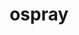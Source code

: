 ---
title: "ospray"
layout: cache
categories: [package, develop]
meta: {"compilers": ["gcc@=11.1.0"], "num_specs": 7, "num_specs_by_stack": {"data-vis-sdk": 7, "root": 7}, "oss": ["ubuntu20.04"], "platforms": ["linux"], "stacks": ["data-vis-sdk", "root"], "targets": ["x86_64_v3"], "versions": ["2.8.0"]}
spec_details: [{"compiler": "gcc@=11.1.0", "hash": "k4vrbmdmfu3p2dtb55wxgqwmcm4vtcuo", "os": "ubuntu20.04", "platform": "linux", "size": "-", "stacks": ["data-vis-sdk", "root"], "target": "x86_64_v3", "variants": ["~apps", "build_system=cmake", "build_type=Release", "+denoiser", "generator=make", "~glm", "~ipo", "+mpi", "+volumes"], "versions": ["2.8.0"]}, {"compiler": "gcc@=11.1.0", "hash": "k6nvfaoiwyruun3623mlbrogxuthxqa3", "os": "ubuntu20.04", "platform": "linux", "size": "-", "stacks": ["data-vis-sdk", "root"], "target": "x86_64_v3", "variants": ["~apps", "build_system=cmake", "build_type=Release", "+denoiser", "generator=make", "~glm", "~ipo", "+mpi", "+volumes"], "versions": ["2.8.0"]}, {"compiler": "gcc@=11.1.0", "hash": "kbbg2od65indpprf2wbe6zp7xschpmev", "os": "ubuntu20.04", "platform": "linux", "size": "-", "stacks": ["data-vis-sdk", "root"], "target": "x86_64_v3", "variants": ["~apps", "build_system=cmake", "build_type=Release", "+denoiser", "generator=make", "~glm", "~ipo", "+mpi", "+volumes"], "versions": ["2.8.0"]}, {"compiler": "gcc@=11.1.0", "hash": "kftosk4fos2ocq4llnwo2pqvaosvh45b", "os": "ubuntu20.04", "platform": "linux", "size": "-", "stacks": ["data-vis-sdk", "root"], "target": "x86_64_v3", "variants": ["~apps", "build_system=cmake", "build_type=Release", "+denoiser", "generator=make", "~glm", "~ipo", "+mpi", "+volumes"], "versions": ["2.8.0"]}, {"compiler": "gcc@=11.1.0", "hash": "u4u6k36ej5rpvq7wy2xwzurf3gz5cknb", "os": "ubuntu20.04", "platform": "linux", "size": "-", "stacks": ["data-vis-sdk", "root"], "target": "x86_64_v3", "variants": ["~apps", "build_system=cmake", "build_type=Release", "+denoiser", "generator=make", "~glm", "~ipo", "+mpi", "+volumes"], "versions": ["2.8.0"]}, {"compiler": "gcc@=11.1.0", "hash": "viq7h45knwnwb2m5vf65gfaeoc42rmps", "os": "ubuntu20.04", "platform": "linux", "size": "-", "stacks": ["data-vis-sdk", "root"], "target": "x86_64_v3", "variants": ["~apps", "build_system=cmake", "build_type=Release", "+denoiser", "generator=make", "~glm", "~ipo", "+mpi", "+volumes"], "versions": ["2.8.0"]}, {"compiler": "gcc@=11.1.0", "hash": "vkcokjsk7ifvkym66boj7um7pckwhxzu", "os": "ubuntu20.04", "platform": "linux", "size": "-", "stacks": ["data-vis-sdk", "root"], "target": "x86_64_v3", "variants": ["~apps", "build_system=cmake", "build_type=Release", "+denoiser", "generator=make", "~glm", "~ipo", "+mpi", "+volumes"], "versions": ["2.8.0"]}]
---